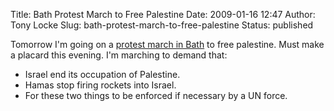 Title: Bath Protest March to Free Palestine
Date: 2009-01-16 12:47
Author: Tony Locke
Slug: bath-protest-march-to-free-palestine
Status: published

Tomorrow I'm going on a [protest march in Bath](http://www.indymedia.org.uk/en/2009/01/418340.html) to free palestine. Must make a placard this evening. I'm marching to demand that:  

-   Israel end its occupation of Palestine.
-   Hamas stop firing rockets into Israel.
-   For these two things to be enforced if necessary by a UN force.
